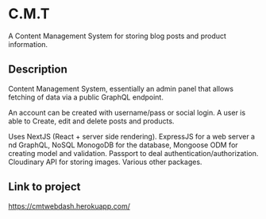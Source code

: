 # C.M.T

A Content Management System for storing blog posts and product information.

## Description

Content Management System, essentially an admin panel that allows fetching of data via a public GraphQL endpoint.

An account can be created with username/pass or social login. A user is able to Create, edit and delete posts and products.

Uses NextJS (React + server side rendering). ExpressJS for a web server a nd GraphQL, NoSQL MonogoDB for the database, Mongoose ODM for creating model and validation. Passport to deal authentication/authorization. Cloudinary API for storing images. Various other packages.

## Link to project

https://cmtwebdash.herokuapp.com/
